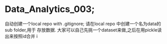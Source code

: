 # Data_Analytics_003;
自动创建一个local repo with .gitignore;
请在local repo 中创建一个名为data的sub folder,用于 存放数据. 
大家可以自己先挑一个dataset来做,之后在用pickle读出来按照id合并
 i
